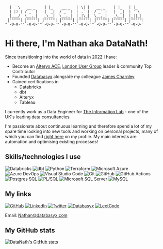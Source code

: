 ```
   ___             _              _  _             _      _      
  |   \   __ _    | |_    __ _   | \| |   __ _    | |_   | |_    
  | |) | / _` |   |  _|  / _` |  | .` |  / _` |   |  _|  | ' \   
  |___/  \__,_|   _\__|  \__,_|  |_|\_|  \__,_|   _\__|  |_||_|  
_|"""""|_|"""""|_|"""""|_|"""""|_|"""""|_|"""""|_|"""""|_|"""""| 
"`-0-0-'"`-0-0-'"`-0-0-'"`-0-0-'"`-0-0-'"`-0-0-'"`-0-0-'"`-0-0-' 

```

<h1>Hi there, I'm Nathan aka DataNath!</h1>

Since transitioning into the world of data in 2022 I have:
- Become an [Alteryx ACE](https://community.alteryx.com/t5/ACE-Program/bd-p/ace-program), [London User Group](https://community.alteryx.com/t5/London-UK/gh-p/uk) leader & community Top Contributor
- Founded [Databasyx](https://www.databasyx.com/) alongside my colleague [James Charnley](https://www.linkedin.com/in/jamesncharnley/)
- Gained certifications in
    - Databricks
    - dbt
    - Alteryx
    - Tableau

I currently work as a Data Engineer for [The Information Lab](https://www.theinformationlab.co.uk/) - one of the UK's leading data consultancies.

I'm passionate about continuous learning and therefore spend a lot of my spare time looking into new tools and working on personal projects, many of which you can find [right here](https://github.com/DataNath?tab=repositories) on my profile. My main interests are automation and optimising existing processes!

<h2>Skills/technologies I use</h2>

![Databricks](https://img.shields.io/badge/Databricks-FF3621?style=for-the-badge&logo=Databricks&logoColor=white
) ![dbt](https://img.shields.io/badge/dbt-FF694B?style=for-the-badge&logo=dbt&logoColor=white
)
![Python](https://img.shields.io/badge/Python-FFD43B?style=for-the-badge&logo=python&logoColor=blue
) ![Terraform](https://img.shields.io/badge/Terraform-7B42BC?style=for-the-badge&logo=terraform&logoColor=white
)
![Microsoft Azure](https://img.shields.io/badge/microsoft%20azure-0089D6?style=for-the-badge&logo=microsoft-azure&logoColor=white
) ![Azure DevOps](https://img.shields.io/badge/Azure_DevOps-0078D7?style=for-the-badge&logo=azure-devops&logoColor=white
)
![Visual Studio Code](https://img.shields.io/badge/Visual_Studio_Code-0078D4?style=for-the-badge&logo=visual%20studio%20code&logoColor=white
) ![Git](https://img.shields.io/badge/GIT-E44C30?style=for-the-badge&logo=git&logoColor=white
)
![GitHub](https://img.shields.io/badge/GitHub-100000?style=for-the-badge&logo=github&logoColor=white
) ![GitHub Actions](https://img.shields.io/badge/GitHub_Actions-2088FF?style=for-the-badge&logo=github-actions&logoColor=white
)
![Postgres SQL](https://img.shields.io/badge/PostgreSQL-316192?style=for-the-badge&logo=postgresql&logoColor=white
) ![PL/SQL](https://img.shields.io/badge/PLSQL-F80000?style=for-the-badge&logo=oracle&logoColor=black
)
![Microsoft SQL Server](https://img.shields.io/badge/Microsoft_SQL_Server-CC2927?style=for-the-badge&logo=microsoft-sql-server&logoColor=white
) ![MySQL](https://img.shields.io/badge/MySQL-005C84?style=for-the-badge&logo=mysql&logoColor=white
)

<h2>My links</h2>

[![GitHub](https://img.shields.io/badge/GitHub-100000?style=for-the-badge&logo=github&logoColor=white
)](https://github.com/DataNath) [![LinkedIn](https://img.shields.io/badge/LinkedIn-0077B5?style=for-the-badge&logo=linkedin&logoColor=white
)](https://www.linkedin.com/in/nathan-purvis/)
[![Twitter](https://img.shields.io/badge/Twitter-1DA1F2?style=for-the-badge&logo=twitter&logoColor=white
)](https://x.com/DataNath) [![Databasyx](https://img.shields.io/badge/website-000000?style=for-the-badge&logo=About.me&logoColor=white
)](https://www.databasyx.com/)
[![LeetCode](https://img.shields.io/badge/-LeetCode-FFA116?style=for-the-badge&logo=LeetCode&logoColor=black
)](https://leetcode.com/u/DataNath/)

Email: Nathan@databasyx.com

<h2>My GitHub stats</h2>

[![DataNath's GitHub stats](https://github-readme-stats.vercel.app/api?username=DataNath&hide=issues,contribs&theme=dark&rank_icon=github)](https://github.com/DataNath/github-readme-stats)
